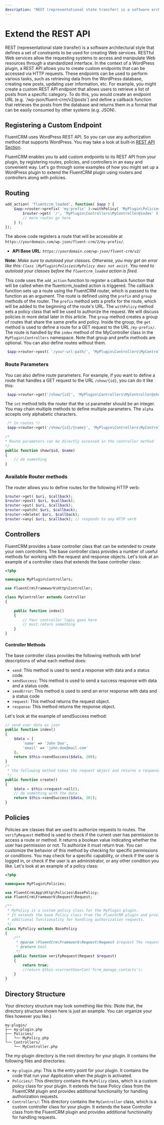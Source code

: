 ```yaml
---
description: "REST (representational state transfer) is a software architectural style that defines a set of constraints to be used for creating Web services. RESTful Web services allow the requesting systems to access and manipulate Web resources through a standardized interface."
---
```


# Extend the REST API
<Badge type="tip" vertical="top" text="Fluent Framework" />
REST (representational state transfer) is a software architectural style that defines a set of constraints to be used for creating Web services. 
RESTful Web services allow the requesting systems to access and manipulate Web resources through a standardized interface.
In the context of a WordPress plugin, a REST API allows you to create custom endpoints that can be accessed via HTTP requests. These endpoints can be used to perform various tasks, 
such as retrieving data from the WordPress database, creating new posts, updating user information, etc.
For example, you might create a custom REST API endpoint that allows users to retrieve a list of posts from a specific category. To do this, you would create an endpoint URL (e.g. `/wp-json/fluent-crm/v2/posts`) 
and define a callback function that retrieves the posts from the database and returns them in a format 
that can be easily consumed by other systems (e.g. JSON).

## Registering a Custom Endpoint
FluentCRM uses WordPress REST API. So you can use any authorization method that supports WordPress. You may take a look at built-in
[REST API Section](https://rest-api.fluentcrm.com/).

FluentCRM enables you to add custom endpoints to its REST API from your plugin, by registering routes,
policies, and controllers in an easy and convenient way. 
Let's go through some examples of how you might set up a WordPress plugin to extend the FluentCRM plugin using routers and controllers along with policies.

## Routing
```php
add_action( 'fluentcrm_loaded', function( $app ) {
    $app->router->prefix( 'my-prefix' )->withPolicy( 'MyPlugin\Policies\MyPolicy' )->group( function( $router ) {
        $router->get( '/', 'MyPlugin\Controllers\MyController@index' );
        // more routes go here
    } );
});

```
The above code registers a route that will be accessible at `https://yourdomain.com/wp-json/fluent-crm/2/my-prefix/`.
- **API Base URL**: _`https://yourdomain.com/wp-json/fluent-crm/v2/`_

**Note:** _Make sure to autoload your classes. Otherwise, you may get an error like this:
`Class \MyPlugin\Policies\MyPolicy does not exist`. You need to autoload your classes before the `fluentcrm_loaded` action is fired._

This code uses the `add_action` function to register a callback function that will be called when the fluentcrm_loaded action is triggered.
The callback function sets up a route using the FluentCRM router, which is passed to the function as an argument.
The route is defined using the `prefix` and `group` methods of the router. The `prefix` method sets a prefix for the route, which will be added to the beginning of the route's URL. 
The `withPolicy` method sets a policy class that will be used to authorize the request. We will discuss policies in more detail later in this article.
The `group` method creates a group of routes that share the same prefix and policy.
Inside the group, the `get` method is used to define a route for a GET request to the URL `/my-prefix/`.
The route is handled by the `index` method of the MyController class in the `MyPlugin\Controllers` namespace.
Note that group and prefix methods are optional. You can also define routes without them.
```php
 $app->router->post( '/your-url-path/', 'MyPlugin\Controllers\MyController@create');
```
### Route Parameters
You can also define route parameters. For example, if you want to define a route that handles a GET request to the URL `/show/{id}`, 
you can do it like this:
```php
 $app->router->get('/show/{id}', 'MyPlugin\Controllers\MyController@show')->int('id');
```
The `int` method tells the router that the `id` parameter should be an integer. You may chain multiple methods to define multiple parameters.
The `alpha` accepts only alphabetic characters.
```php
 /* in routes */
 $app->router->get('/show/{id}/{name}', 'MyPlugin\Controllers\MyController@show')->int('id')->alpha('name');
 
/*
* Route parameters can be directly accessed in the controller method
*/
public function show($id, $name)
{
    // do something
}

```

### Available Router methods 
The router allows you to define routes for the following HTTP verb:
```php
$router->get( $uri, $callback);
$router->post( $uri, $callback);
$router->put( $uri, $callback);
$router->patch( $uri, $callback);
$router->delete( $uri, $callback);
$router->any( $uri, $callback); // responds to any HTTP verb
```

## Controllers
FluentCRM provides a base controller class that can be extended to create your own controllers. 
The base controller class provides a number of useful methods for working with the request and response objects.
Let's look at an example of a controller class that extends the base controller class:
```php
<?php

namespace MyPlugin\Controllers;

use FluentCrm\Framework\Http\Controller;

class MyController extends Controller
{
    
    public function index()
    {
        // Your controller logic goes here
        // must return something 
    }
}
```
#### Controller Methods

The base controller class provides the following methods with brief descriptions of what each method does:
- `send`: This method is used to send a response with data and a status code.
- `sendSuccess`: This method is used to send a success response with data and a status code.
- `sendError`: This method is used to send an error response with data and a status code
- `request`: This method returns the request object.
- `response`: This method returns the response object.

Let's look at the example of sendSuccess method:
```php
// send user data as json
public function index()
{
    $data = [
        'name' => 'John Doe',
        'email' => 'john.doe@mail.com'
    ];
    return $this->sendSuccess($data, 200);
}
/*
 * the following method takes the request object and returns a response object
 */
public function create()
{
    $data = $this->request->all();
    // do something with the data
    return $this->sendSuccess($data, 201);
}
```




## Policies
Policies are classes that are used to authorize requests to routes. 
The `verifyRequest` method is used to check if the current user has permission to access a route or method.
It returns a boolean value indicating whether the user has permission or not. To authorize it must return true.
You can customize the behavior of this method by checking for specific permissions or conditions. 
You may check for a specific capability, or check if the user is logged in, or check if the user is an administrator, or any other condition you like.
Let's look at an example of a policy class:

```php
<?php

namespace MyPlugin\Policies;

use FluentCrm\App\Http\Policies\BasePolicy;
use FluentCrm\Framework\Request\Request;

/**
 * MyPolicy is a custom policy class for the MyPlugin plugin.
 * It extends the base Policy class from the FluentCRM plugin and provides
 * additional functionality for handling authorization requests.
 */
class MyPolicy extends BasePolicy
{
    /**
     * @param \FluentCrm\Framework\Request\Request $request The request object containing information about the current request.
     * @return bool
     */
    public function verifyRequest(Request $request)
    {
        return true;
        //return $this->currentUserCan('fcrm_manage_contacts');
    }
}

```


## Directory Structure
Your directory structure may look something like this:
(Note that, the directory structure shown here is just an example. You can organize your files however you like.)

```
my-plugin/
├── my-plugin.php
├── Policies/
│   └── MyPolicy.php
└── Controllers/
    └── MyController.php

```

The my-plugin directory is the root directory for your plugin. It contains the following files and directories:

- `my-plugin.php`: This is the entry point for your plugin. It contains the code that run your Application when the plugin is activated.
- `Policies/`: This directory contains the `MyPolicy` class, which is a custom policy class for your plugin. It extends the base Policy class from the FluentCRM plugin and provides additional functionality for handling authorization requests.
- `Controllers/`: This directory contains the `MyController` class, which is a custom controller class for your plugin. It extends the base Controller class from the FluentCRM plugin and provides additional functionality for handling requests.